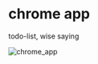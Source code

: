 # chrome app
todo-list, wise saying

![chrome_app](https://user-images.githubusercontent.com/90809459/163959797-8063bdeb-f20a-49e0-973b-a4c263770946.gif)
